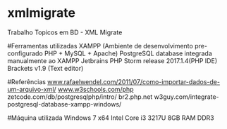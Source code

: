 # xmlmigrate
Trabalho Topicos em BD - XML Migrate

#Ferramentas utilizadas
  XAMPP (Ambiente de desenvolvimento pre-configurado PHP + MySQL + Apache)
  PostgreSQL database integrada manualmente ao XAMPP
  Jetbrains PHP Storm release 2017.1.4(PHP IDE)
  Brackets v1.9 (Text editor)

#Referências
  www.rafaelwendel.com/2011/07/como-importar-dados-de-um-arquivo-xml/
  www.w3schools.com/php
  zetcode.com/db/postgresqlphp/intro/
  br2.php.net
  w3guy.com/integrate-postgresql-database-xampp-windows/

#Máquina utilizada
  Windows 7 x64
  Intel Core i3 3217U
  8GB RAM DDR3

